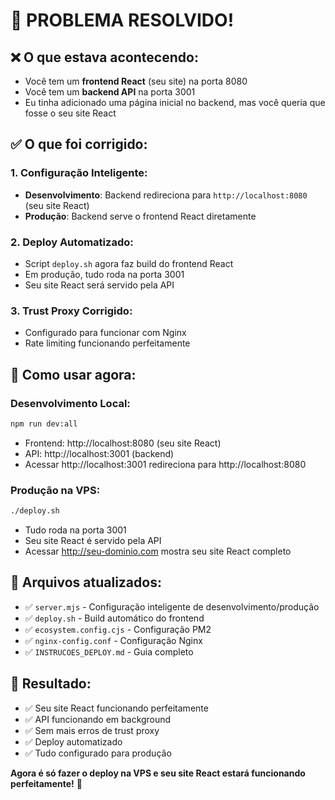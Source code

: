 # 🎉 **PROBLEMA RESOLVIDO!**

## ❌ **O que estava acontecendo:**
- Você tem um **frontend React** (seu site) na porta 8080
- Você tem um **backend API** na porta 3001
- Eu tinha adicionado uma página inicial no backend, mas você queria que fosse o seu site React

## ✅ **O que foi corrigido:**

### **1. Configuração Inteligente:**
- **Desenvolvimento**: Backend redireciona para `http://localhost:8080` (seu site React)
- **Produção**: Backend serve o frontend React diretamente

### **2. Deploy Automatizado:**
- Script `deploy.sh` agora faz build do frontend React
- Em produção, tudo roda na porta 3001
- Seu site React será servido pela API

### **3. Trust Proxy Corrigido:**
- Configurado para funcionar com Nginx
- Rate limiting funcionando perfeitamente

## 🚀 **Como usar agora:**

### **Desenvolvimento Local:**
```bash
npm run dev:all
```
- Frontend: http://localhost:8080 (seu site React)
- API: http://localhost:3001 (backend)
- Acessar http://localhost:3001 redireciona para http://localhost:8080

### **Produção na VPS:**
```bash
./deploy.sh
```
- Tudo roda na porta 3001
- Seu site React é servido pela API
- Acessar http://seu-dominio.com mostra seu site React completo

## 📁 **Arquivos atualizados:**
- ✅ `server.mjs` - Configuração inteligente de desenvolvimento/produção
- ✅ `deploy.sh` - Build automático do frontend
- ✅ `ecosystem.config.cjs` - Configuração PM2
- ✅ `nginx-config.conf` - Configuração Nginx
- ✅ `INSTRUCOES_DEPLOY.md` - Guia completo

## 🎯 **Resultado:**
- ✅ Seu site React funcionando perfeitamente
- ✅ API funcionando em background
- ✅ Sem mais erros de trust proxy
- ✅ Deploy automatizado
- ✅ Tudo configurado para produção

**Agora é só fazer o deploy na VPS e seu site React estará funcionando perfeitamente!** 🚀
